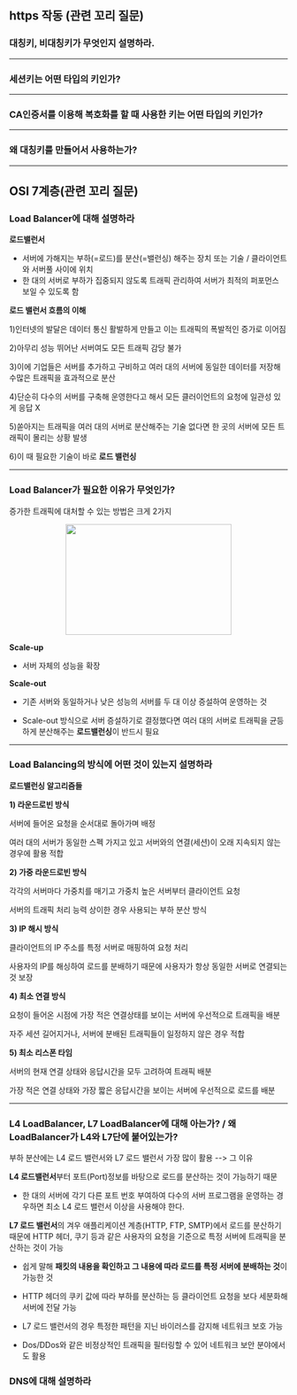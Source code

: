 ## https 작동 (관련 꼬리 질문)

### 대칭키, 비대칭키가 무엇인지 설명하라.

-----
### 세션키는 어떤 타입의 키인가?


-----
### CA인증서를 이용해 복호화를 할 때 사용한 키는 어떤 타입의 키인가?


-----
### 왜 대칭키를 만들어서 사용하는가?

------
## OSI 7계층(관련 꼬리 질문)

### Load Balancer에 대해 설명하라

**로드밸런서**

- 서버에 가해지는 부하(=로드)를 분산(=밸런싱) 해주는 장치 또는 기술 / 클라이언트와 서버풀 사이에 위치
- 한 대의 서버로 부하가 집중되지 않도록 트래픽 관리하여 서버가 최적의 퍼포먼스 보일 수 있도록 함

**로드 밸런서 흐름의 이해**

 1)인터넷의 발달은 데이터 통신 활발하게 만들고 이는 트래픽의 폭발적인 증가로 이어짐

 2)아무리 성능 뛰어난 서버여도 모든 트래픽 감당 불가
 
 3)이에 기업들은 서버를 추가하고 구비하고 여러 대의 서버에 동일한 데이터를 저장해 수많은 트래픽을 효과적으로 분산
 
 4)단순히 다수의 서버를 구축해 운영한다고 해서 모든 클러이언트의 요청에 일관성 있게 응답 X
 
 5)쏟아지는 트래픽을 여러 대의 서버로 분산해주는 기술 없다면 한 곳의 서버에 모든 트래픽이 몰리는 상황 발생

 6)이 때 필요한 기술이 바로 **로드 밸런싱**

-----
### Load Balancer가 필요한 이유가 무엇인가?

증가한 트래픽에 대처할 수 있는 방법은 크게 2가지
<p align="center">
<img src="https://github.com/dnzp75/Java/assets/105201451/0f81cf62-36ff-4f75-ab76-132341df6ecb" width="300" height="200"/>

**Scale-up**

- 서버 자체의 성능을 확장

**Scale-out**

- 기존 서버와 동일하거나 낮은 성능의 서버를 두 대 이상 증설하여 운영하는 것

- Scale-out 방식으로 서버 증설하기로 결정했다면 여러 대의 서버로 트래픽을 균등하게 분산해주는 **로드밸런싱**이 반드시 필요

------
### Load Balancing의 방식에 어떤 것이 있는지 설명하라 

**로드밸런싱 알고리즘들**

**1) 라운드로빈 방식**

서버에 들어온 요청을 순서대로 돌아가며 배정

여러 대의 서버가 동일한 스펙 가지고 있고 서버와의 연결(세션)이 오래 지속되지 않는 경우에 활용 적합

**2) 가중 라운드로빈 방식**

각각의 서버마다 가중치를 매기고 가중치 높은 서버부터 클라이언트 요청

서버의 트래픽 처리 능력 상이한 경우 사용되는 부하 분산 방식

**3) IP 해시 방식**

클라이언트의 IP 주소를 특정 서버로 매핑하여 요청 처리

사용자의 IP를 해싱하여 로드를 분배하기 때문에 사용자가 항상 동일한 서버로 연결되는 것 보장

**4) 최소 연결 방식**

요청이 들어온 시점에 가장 적은 연결상태를 보이는 서버에 우선적으로 트래픽을 배분

자주 세션 길어지거나, 서버에 분배된 트래픽들이 일정하지 않은 경우 적합

**5) 최소 리스폰 타임**

서버의 현재 연결 상태와 응답시간을 모두 고려하여 트래픽 배분

가장 적은 연결 상태와 가장 짧은 응답시간을 보이는 서버에 우선적으로 로드를 배분

------


### L4 LoadBalancer, L7 LoadBalancer에 대해 아는가? / 왜 LoadBalancer가 L4와 L7단에 붙어있는가?

부하 분산에는 L4 로드 밸런서와 L7 로드 밸런서 가장 많이 활용  --> 그 이유

**L4 로드밸런서**부터 포트(Port)정보를 바탕으로 로드를 분산하는 것이 가능하기 때문

- 한 대의 서버에 각기 다른 포트 번호 부여하여 다수의 서버 프로그램을 운영하는 경우하면 최소 L4 로드 밸런서 이상을 사용해야 한다.

**L7 로드 밸런서**의 겨우 애플리케이션 계층(HTTP, FTP, SMTP)에서 로드를 분산하기 때문에 HTTP 헤더, 쿠기 등과 같은 사용자의 요청을 기준으로 특정 서버에 트래픽을 분산하는 것이 가능

- 쉽게 말해 **패킷의 내용을 확인하고 그 내용에 따라 로드를 특정 서버에 분배하는 것**이 가능한 것

- HTTP 헤더의 쿠키 값에 따라 부하를 분산하는 등 클라이언트 요청을 보다 세분화해 서버에 전달 가능

- L7 로드 밸런서의 경우 특정한 패턴을 지닌 바이러스를 감지해 네트워크 보호 가능

- Dos/DDos와 같은 비정상적인 트래픽을 필터링할 수 있어 네트워크 보안 분야에서도 활용


### DNS에 대해 설명하라 
